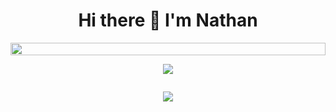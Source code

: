 
<div style="display:flex; flex-direction:column;align-items:center;justify-content:center;">
 <h1 style="text-align:center;">Hi there 👋 I'm Nathan</h1>

  <img style="display:block;width:100%" src="https://skillicons.dev/icons?i=bash,c,cloudflare,codepen,css,docker,emacs,figma,flask,git,github,githubactions,html,java,js,linux,mysql,neovim,nextjs,php,py,redux,rust,sass&perline=12"/>

<p align="center">
<img src="https://github-readme-stats.vercel.app/api?username=NathanCoquelin&show_icons=true&theme=github_dark_dimmed&count_private=true"/>
 </p>
 <p align="center">
 <img src="https://github-readme-stats.vercel.app/api/top-langs?username=NathanCoquelin&theme=github_dark_dimmed&count_private=true"/>
 </p>
 </div>
